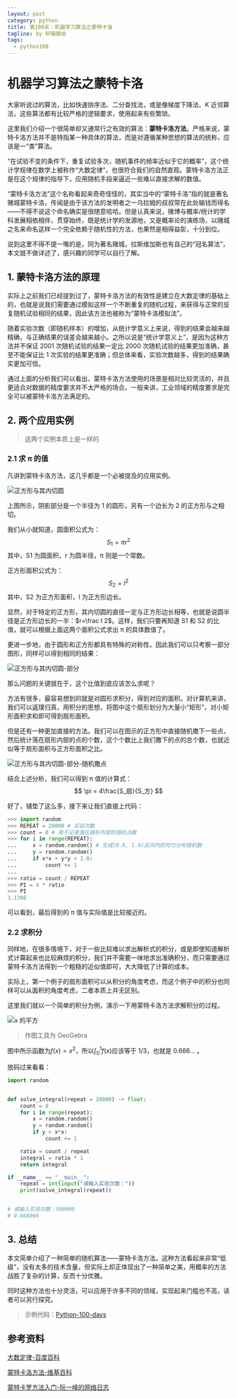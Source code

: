 ```yaml
---
layout: post
category: python
title: 第109天：机器学习算法之蒙特卡洛
tagline: by 轩辕御龙
tags:
  - python100
---
```


# 机器学习算法之蒙特卡洛

大家听说过的算法，比如快速排序法、二分查找法，或是像梯度下降法、K 近邻算法，这些算法都有比较严格的逻辑要求，使用起来有些繁琐。

这里我们介绍一个很简单却又通常行之有效的算法：**蒙特卡洛方法**。严格来说，蒙特卡洛方法并不是特指某一种具体的算法，而是对遵循某种思想的算法的统称，应该是一“类”算法。

<!--more-->

“在试验不变的条件下，重复试验多次，随机事件的频率近似于它的概率”，这个统计学规律在数学上被称作“大数定律”，也很符合我们的自然直观。蒙特卡洛方法正是在这个规律的指导下，应用随机手段来逼近一些难以直接求解的数值。

“蒙特卡洛方法”这个名称看起来奇奇怪怪的，其实当中的“蒙特卡洛”指的就是著名赌城蒙特卡洛，传闻是由于该方法的发明者之一乌拉姆的叔叔常在此处输钱而得名——不得不说这个命名确实是很随意哈哈。但是认真来说，赌博与概率/统计的学科发展相依相伴，贯穿始终，既是统计学的发源地，又是概率论的演练场，以赌城之名来命名这样一个完全依赖于随机性的方法，也果然是相得益彰，十分到位。

说到这里不得不提一嘴的是，同为著名赌城，拉斯维加斯也有自己的“冠名算法”，本文就不做详述了，感兴趣的同学可以自行了解。

## 1. 蒙特卡洛方法的原理

实际上之前我们已经提到过了，蒙特卡洛方法的有效性是建立在大数定律的基础上的，也就是说我们需要通过模拟这样一个不断重复的随机过程，来获得与正常的反复随机试验相同的结果，因此该方法也被称为“蒙特卡洛模拟法”。

随着实验次数（即随机样本）的增加，从统计学意义上来说，得到的结果会越来越精确，与正确结果的误差会越来越小。之所以说是“统计学意义上”，是因为这种方法并不保证 2001 次随机试验的结果一定比 2000 次随机试验的结果更加准确，甚至不能保证比 1 次实验的结果更准确；但总体来看，实验次数越多，得到的结果确实更加可信。

通过上面的分析我们可以看出，蒙特卡洛方法使用的场景是相对比较灵活的，并且更适合对数据的精度要求并不太严格的场合。一般来讲，工业领域的精度要求是完全可以被蒙特卡洛方法满足的。

## 2. 两个应用实例

> 这两个实例本质上是一样的

### 2.1 求 π 的值

凡讲到蒙特卡洛方法，这几乎都是一个必被提及的应用实例。

![正方形与其内切圆](http://www.justdopython.com/assets/images/2020/01/06/正方形与其内切圆.png)

上图所示，阴影部分是一个半径为 1 的圆形，另有一个边长为 2 的正方形与之相切。

我们从小就知道，圆面积公式为：
$$
S_1 = \pi r^2
$$
其中，S1 为圆面积，r 为圆半径，π 则是一个常数。

正方形面积公式为：
$$
S_2 = l^2
$$
其中，S2 为正方形面积，l 为正方形边长。

显然，对于特定的正方形，其内切圆的直径一定与正方形边长相等，也就是说圆半径是正方形边长的一半：$r=\frac l 2$。这样，我们只要再知道 S1 和 S2 的比值，就可以根据上面这两个面积公式求出 π 的具体数值了。

更进一步地，由于圆形和正方形都具有特殊的对称性，因此我们可以只考察一部分图形，同样可以得到相同的结果：

![正方形与其内切圆-部分](http://www.justdopython.com/assets/images/2020/01/06/正方形与其内切圆-部分.png)

那么问题的关键就在于，这个比值到底应该怎么求呢？

方法有很多，最容易想到的就是对圆形求积分，得到对应的面积。对计算机来讲，我们可以返璞归真，用积分的思想，将图中这个扇形划分为大量小“矩形”，对小矩形面积求和即可得到扇形面积。

但是还有一种更加直接的方法。我们可以在图示的正方形中直接随机撒下一些点，然后统计落在扇形内部的点的个数，这个个数比上我们撒下的点的总个数，也就近似等于扇形面积与正方形面积之比。

![正方形与其内切圆-部分-随机撒点](http://www.justdopython.com/assets/images/2020/01/06/正方形与其内切圆-部分-随机撒点.png)

结合上述分析，我们可以得到 π 值的计算式：
$$
\pi = 4\frac{S_扇}{S_方}
$$


好了，铺垫了这么多，接下来让我们直接上代码：

```python
>>> import random
>>> REPEAT = 20000 # 实验次数
>>> count = 0 # 用于记录落在扇形内部的随机点数
>>> for i in range(REPEAT):
...     x = random.random() # 生成[0.0, 1.0)区间内的均匀分布随机数
...     y = random.random()
...     if x*x + y*y < 1.0:
...         count += 1
...
>>> ratio = count / REPEAT
>>> PI = 4 * ratio
>>> PI
3.1388
```

可以看到，最后得到的 π 值与实际值是比较接近的。

### 2.2 求积分

同样地，在很多情境下，对于一些比较难以求出解析式的积分，或是即使知道解析式计算起来也比较麻烦的积分，我们并不需要一味地求出准确积分，而只需要通过蒙特卡洛方法得到一个粗糙的近似值即可，大大降低了计算的成本。

实际上，第一个例子的扇形面积可以从积分的角度考虑，而这个例子中的积分也同样可以从面积的角度考虑，二者本质上并无区别。

这里我们就以一个简单的积分为例，演示一下用蒙特卡洛方法求解积分的过程。

![x 的平方](http://www.justdopython.com/assets/images/2020/01/06/x的平方.png)

> 作图工具为 GeoGebra

图中所示函数为$f(x)=x^2$，所以$\int_0^1f(x)$应该等于 1/3，也就是 0.666… 。

放码过来看看：

```python
import random


def solve_integral(repeat = 20000) -> float:
    count = 0
    for i in range(repeat):
        x = random.random()
        y = random.random()
        if y > x*x:
            count += 1

    ratio = count / repeat
    integral = ratio * 1
    return integral

if __name__ == "__main__":
    repeat = int(input("请输入实验次数："))
    print(solve_integral(repeat))


# 请输入实验次数：500000
# 0.666066
```

## 3. 总结

本文简单介绍了一种简单的随机算法——蒙特卡洛方法。这种方法看起来非常“低级”，没有太多的技术含量，但实际上却正体现出了一种简单之美，用概率的方法战胜了复杂的计算，反而十分优雅。

同时这种方法也十分灵活，可以应用于许多不同的领域，实现起来门槛也不高，读者可以另行探究。

> 示例代码：[Python-100-days](https://github.com/JustDoPython/python-100-day/tree/master/)

## 参考资料

[大数定律-百度百科](https://baike.baidu.com/item/大数定律)

[蒙特卡洛方法-维基百科](https://zh.wikipedia.org/wiki/蒙地卡羅方法)

[蒙特卡罗方法入门-阮一峰的网络日志](http://www.ruanyifeng.com/blog/2015/07/monte-carlo-method.html)